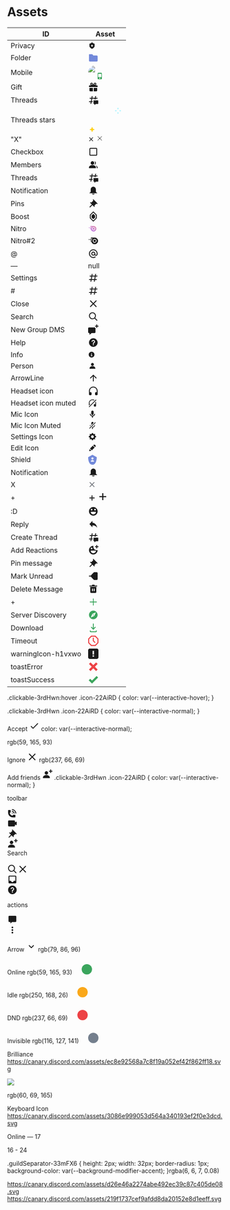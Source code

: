 # Assets

|ID |Asset|
|---|---|
Privacy | <svg class="icon-LYJorE" aria-hidden="false" width="18" height="18" viewBox="0 0 24 24"><path fill="currentColor" d="M19 6.00001C15.56 6.00001 12.826 2.43501 12.799 2.39801C12.421 1.89801 11.579 1.89801 11.201 2.39801C11.174 2.43501 8.44 6.00001 5 6.00001C4.447 6.00001 4 6.44801 4 7.00001V14C4 17.807 10.764 21.478 11.534 21.884C11.68 21.961 11.84 21.998 12 21.998C12.16 21.998 12.32 21.96 12.466 21.884C13.236 21.478 20 17.807 20 14V7.00001C20 6.44801 19.553 6.00001 19 6.00001ZM15 16L12 14L9 16L10 13L8 11H11L12 8.00001L13 11H16L14 13L15 16Z"></path></svg>
Folder | <svg aria-hidden="false" width="24" height="24" viewBox="0 0 24 24" style="color: rgb(114, 137, 218);"><path fill="currentColor" d="M20 7H12L10.553 5.106C10.214 4.428 9.521 4 8.764 4H3C2.447 4 2 4.447 2 5V19C2 20.104 2.895 21 4 21H20C21.104 21 22 20.104 22 19V9C22 7.896 21.104 7 20 7Z"></path></svg>
Mobile | <svg width="40" height="32" viewBox="0 0 40 32" class="mask-1l8v16 svg-2V3M55" aria-hidden="true"><mask id="5fdf25d1-c59d-4324-be69-d865eaee6f77" width="32" height="32"><circle cx="16" cy="16" r="16" fill="white"></circle><rect color="black" x="19" y="14" width="16" height="21" rx="4.2" ry="4.2"></rect></mask><foreignObject x="0" y="0" width="32" height="32" mask="url(#5fdf25d1-c59d-4324-be69-d865eaee6f77)"><div class="avatarStack-2Dr8S9"><img src="https://cdn.discordapp.com/avatars/762387276595724308/a_29739b41394a074205fc962b2a2734f6.png?size=128" alt=" " class="avatar-VxgULZ" aria-hidden="true"></div></foreignObject><svg x="14.5" y="17" width="25" height="15" viewBox="0 0 25 15" class="cursorDefault-dsQJ1n"><mask id="33cce5c7-6f90-4c7f-9d90-aea347f76e8f"><rect x="7.5" y="0" width="10" height="15" rx="1.875" ry="1.875" fill="white"></rect><rect x="8.75" y="2.5" width="7.5" height="7.5" rx="0" ry="0" fill="black"></rect><polygon points="-2.16506,-2.5 2.16506,0 -2.16506,2.5" fill="black" transform="scale(0) translate(13.125 10)" style="transform-origin: 13.125px 10px;"></polygon><circle fill="black" cx="12.5" cy="12.5" r="1.25"></circle></mask><rect fill="hsl(139, calc(var(--saturation-factor, 1) * 47.3%), 43.9%)" width="25" height="15" mask="url(#33cce5c7-6f90-4c7f-9d90-aea347f76e8f)"></rect></svg><rect x="22" y="17" width="10" height="15" fill="transparent" aria-hidden="true" class="pointerEvents-2zdfdO"></rect></svg>
Gift | <svg width="24" height="24" aria-hidden="false" viewBox="0 0 24 24"><path fill="currentColor" fill-rule="evenodd" clip-rule="evenodd" d="M16.886 7.999H20C21.104 7.999 22 8.896 22 9.999V11.999H2V9.999C2 8.896 2.897 7.999 4 7.999H7.114C6.663 7.764 6.236 7.477 5.879 7.121C4.709 5.951 4.709 4.048 5.879 2.879C7.012 1.746 8.986 1.746 10.121 2.877C11.758 4.514 11.979 7.595 11.998 7.941C11.9991 7.9525 11.9966 7.96279 11.9941 7.97304C11.992 7.98151 11.99 7.98995 11.99 7.999H12.01C12.01 7.98986 12.0079 7.98134 12.0058 7.97287C12.0034 7.96282 12.0009 7.95286 12.002 7.942C12.022 7.596 12.242 4.515 13.879 2.878C15.014 1.745 16.986 1.746 18.121 2.877C19.29 4.049 19.29 5.952 18.121 7.121C17.764 7.477 17.337 7.764 16.886 7.999ZM7.293 5.707C6.903 5.316 6.903 4.682 7.293 4.292C7.481 4.103 7.732 4 8 4C8.268 4 8.519 4.103 8.707 4.292C9.297 4.882 9.641 5.94 9.825 6.822C8.945 6.639 7.879 6.293 7.293 5.707ZM14.174 6.824C14.359 5.941 14.702 4.883 15.293 4.293C15.481 4.103 15.732 4 16 4C16.268 4 16.519 4.103 16.706 4.291C17.096 4.682 17.097 5.316 16.707 5.707C16.116 6.298 15.057 6.642 14.174 6.824ZM3 13.999V19.999C3 21.102 3.897 21.999 5 21.999H11V13.999H3ZM13 13.999V21.999H19C20.104 21.999 21 21.102 21 19.999V13.999H13Z"></path></svg>
Threads | <svg class="icon-1DeIlz" aria-hidden="false" width="24" height="24" viewBox="0 0 24 24" fill="none"><path fill="currentColor" d="M5.43309 21C5.35842 21 5.30189 20.9325 5.31494 20.859L5.99991 17H2.14274C2.06819 17 2.01168 16.9327 2.02453 16.8593L2.33253 15.0993C2.34258 15.0419 2.39244 15 2.45074 15H6.34991L7.40991 9H3.55274C3.47819 9 3.42168 8.93274 3.43453 8.85931L3.74253 7.09931C3.75258 7.04189 3.80244 7 3.86074 7H7.75991L8.45234 3.09903C8.46251 3.04174 8.51231 3 8.57049 3H10.3267C10.4014 3 10.4579 3.06746 10.4449 3.14097L9.75991 7H15.7599L16.4523 3.09903C16.4625 3.04174 16.5123 3 16.5705 3H18.3267C18.4014 3 18.4579 3.06746 18.4449 3.14097L17.7599 7H21.6171C21.6916 7 21.7481 7.06725 21.7353 7.14069L21.4273 8.90069C21.4172 8.95811 21.3674 9 21.3091 9H17.4099L17.0495 11.04H15.05L15.4104 9H9.41035L8.35035 15H10.5599V17H7.99991L7.30749 20.901C7.29732 20.9583 7.24752 21 7.18934 21H5.43309Z"></path><path fill="currentColor" d="M13.4399 12.96C12.9097 12.96 12.4799 13.3898 12.4799 13.92V20.2213C12.4799 20.7515 12.9097 21.1813 13.4399 21.1813H14.3999C14.5325 21.1813 14.6399 21.2887 14.6399 21.4213V23.4597C14.6399 23.6677 14.8865 23.7773 15.0408 23.6378L17.4858 21.4289C17.6622 21.2695 17.8916 21.1813 18.1294 21.1813H22.5599C23.0901 21.1813 23.5199 20.7515 23.5199 20.2213V13.92C23.5199 13.3898 23.0901 12.96 22.5599 12.96H13.4399Z"></path></svg>
Threads stars | <svg class="stars-2btumn" aria-hidden="false" width="80" height="56" viewBox="0 0 104 80" fill="none"><path d="M95.6718 1.80634C95.6718 0.808724 94.863 0 93.8654 0C92.8678 0 92.0591 0.808724 92.0591 1.80634V3.64278C92.0591 4.64039 92.8678 5.44911 93.8654 5.44911C94.863 5.44911 95.6718 4.64039 95.6718 3.64278V1.80634Z" fill="#ADF3FF"></path><path d="M95.6713 16.3574C95.6713 15.3598 94.8625 14.5511 93.8649 14.5511C92.8673 14.5511 92.0586 15.3598 92.0586 16.3574V18.1939C92.0586 19.1915 92.8673 20.0002 93.8649 20.0002C94.8625 20.0002 95.6713 19.1915 95.6713 18.1939V16.3574Z" fill="#ADF3FF"></path><path d="M102.194 11.8412C103.191 11.8412 104 11.0325 104 10.0349C104 9.03724 103.191 8.22852 102.194 8.22852H100.357C99.3596 8.22852 98.5509 9.03724 98.5509 10.0349C98.5509 11.0325 99.3596 11.8412 100.357 11.8412H102.194Z" fill="#ADF3FF"></path><path d="M87.6434 11.7413C88.641 11.7413 89.4497 10.9325 89.4497 9.93494C89.4497 8.93733 88.641 8.1286 87.6434 8.1286H85.8069C84.8093 8.1286 84.0006 8.93733 84.0006 9.93494C84.0006 10.9325 84.8093 11.7413 85.8069 11.7413H87.6434Z" fill="#ADF3FF"></path><path d="M11.1501 74.4573L15.3147 73.0684C15.5192 72.9747 15.6925 72.8241 15.814 72.6347C15.9354 72.4454 16 72.225 16 72C16 71.775 15.9354 71.5546 15.814 71.3653C15.6925 71.1759 15.5192 71.0253 15.3147 70.9316L11.1501 69.5427C10.8657 69.4142 10.6378 69.1862 10.5094 68.9016L9.01446 64.7348C8.94423 64.521 8.80835 64.3349 8.62619 64.203C8.44403 64.071 8.22488 64 7.99999 64C7.77511 64 7.55597 64.071 7.37381 64.203C7.19165 64.3349 7.05576 64.521 6.98554 64.7348L5.49057 68.9016C5.36216 69.1862 5.13433 69.4142 4.84986 69.5427L0.685276 70.9316C0.480802 71.0253 0.307523 71.1759 0.186045 71.3653C0.0645662 71.5546 0 71.775 0 72C0 72.225 0.0645662 72.4454 0.186045 72.6347C0.307523 72.8241 0.480802 72.9747 0.685276 73.0684L4.84986 74.4573C5.0011 74.5032 5.1387 74.5858 5.25046 74.6976C5.36222 74.8094 5.44469 74.9471 5.49057 75.0984L6.98554 79.2652C7.05576 79.479 7.19165 79.6651 7.37381 79.797C7.55597 79.929 7.77511 80 7.99999 80C8.22488 80 8.44403 79.929 8.62619 79.797C8.80835 79.6651 8.94423 79.479 9.01446 79.2652L10.5094 75.0984C10.5553 74.9471 10.6378 74.8094 10.7495 74.6976C10.8613 74.5858 10.9989 74.5032 11.1501 74.4573Z" fill="#FFD01A"></path></svg>
"X" | <svg aria-hidden="false" width="14" height="14" viewBox="0 0 24 24"><path fill="currentColor" d="M18.4 4L12 10.4L5.6 4L4 5.6L10.4 12L4 18.4L5.6 20L12 13.6L18.4 20L20 18.4L13.6 12L20 5.6L18.4 4Z"></path></svg> <svg width="18" height="18" class="button-1w5pas open-1Te94t"><g fill="none" fill-rule="evenodd"><path d="M0 0h18v18H0"></path><path stroke="currentColor" d="M4.5 4.5l9 9" stroke-linecap="round"></path><path stroke="currentColor" d="M13.5 4.5l-9 9" stroke-linecap="round"></path></g></svg>
Checkbox | <svg aria-hidden="false" class="icon-LYJorE" width="24" height="24" viewBox="0 0 24 24"><path fill-rule="evenodd" clip-rule="evenodd" d="M18.625 3H5.375C4.06519 3 3 4.06519 3 5.375V18.625C3 19.936 4.06519 21 5.375 21H18.625C19.936 21 21 19.936 21 18.625V5.375C21.0057 4.08803 19.9197 3 18.625 3ZM19 19V5H4.99999V19H19Z" fill="currentColor"></path></svg>
Members | <svg x="0" y="0" class="icon-22AiRD" aria-hidden="false" width="24" height="24" viewBox="0 0 24 24"><path fill="currentColor" fill-rule="evenodd" clip-rule="evenodd" d="M14 8.00598C14 10.211 12.206 12.006 10 12.006C7.795 12.006 6 10.211 6 8.00598C6 5.80098 7.794 4.00598 10 4.00598C12.206 4.00598 14 5.80098 14 8.00598ZM2 19.006C2 15.473 5.29 13.006 10 13.006C14.711 13.006 18 15.473 18 19.006V20.006H2V19.006Z"></path><path fill="currentColor" fill-rule="evenodd" clip-rule="evenodd" d="M14 8.00598C14 10.211 12.206 12.006 10 12.006C7.795 12.006 6 10.211 6 8.00598C6 5.80098 7.794 4.00598 10 4.00598C12.206 4.00598 14 5.80098 14 8.00598ZM2 19.006C2 15.473 5.29 13.006 10 13.006C14.711 13.006 18 15.473 18 19.006V20.006H2V19.006Z"></path><path fill="currentColor" d="M20.0001 20.006H22.0001V19.006C22.0001 16.4433 20.2697 14.4415 17.5213 13.5352C19.0621 14.9127 20.0001 16.8059 20.0001 19.006V20.006Z"></path><path fill="currentColor" d="M14.8834 11.9077C16.6657 11.5044 18.0001 9.9077 18.0001 8.00598C18.0001 5.96916 16.4693 4.28218 14.4971 4.0367C15.4322 5.09511 16.0001 6.48524 16.0001 8.00598C16.0001 9.44888 15.4889 10.7742 14.6378 11.8102C14.7203 11.8418 14.8022 11.8743 14.8834 11.9077Z"></path></svg>
Threads |<svg x="0" y="0" class="icon-22AiRD" aria-hidden="false" width="24" height="24" viewBox="0 0 24 24" fill="none"><path fill="currentColor" d="M5.43309 21C5.35842 21 5.30189 20.9325 5.31494 20.859L5.99991 17H2.14274C2.06819 17 2.01168 16.9327 2.02453 16.8593L2.33253 15.0993C2.34258 15.0419 2.39244 15 2.45074 15H6.34991L7.40991 9H3.55274C3.47819 9 3.42168 8.93274 3.43453 8.85931L3.74253 7.09931C3.75258 7.04189 3.80244 7 3.86074 7H7.75991L8.45234 3.09903C8.46251 3.04174 8.51231 3 8.57049 3H10.3267C10.4014 3 10.4579 3.06746 10.4449 3.14097L9.75991 7H15.7599L16.4523 3.09903C16.4625 3.04174 16.5123 3 16.5705 3H18.3267C18.4014 3 18.4579 3.06746 18.4449 3.14097L17.7599 7H21.6171C21.6916 7 21.7481 7.06725 21.7353 7.14069L21.4273 8.90069C21.4172 8.95811 21.3674 9 21.3091 9H17.4099L17.0495 11.04H15.05L15.4104 9H9.41035L8.35035 15H10.5599V17H7.99991L7.30749 20.901C7.29732 20.9583 7.24752 21 7.18934 21H5.43309Z"></path><path fill="currentColor" d="M13.4399 12.96C12.9097 12.96 12.4799 13.3898 12.4799 13.92V20.2213C12.4799 20.7515 12.9097 21.1813 13.4399 21.1813H14.3999C14.5325 21.1813 14.6399 21.2887 14.6399 21.4213V23.4597C14.6399 23.6677 14.8865 23.7773 15.0408 23.6378L17.4858 21.4289C17.6622 21.2695 17.8916 21.1813 18.1294 21.1813H22.5599C23.0901 21.1813 23.5199 20.7515 23.5199 20.2213V13.92C23.5199 13.3898 23.0901 12.96 22.5599 12.96H13.4399Z"></path></svg>
Notification | <svg x="0" y="0" class="icon-22AiRD" aria-hidden="false" width="24" height="24" viewBox="0 0 24 24" fill="none"><path fill="currentColor" fill-rule="evenodd" clip-rule="evenodd" d="M18 9V14C18 15.657 19.344 17 21 17V18H3V17C4.656 17 6 15.657 6 14V9C6 5.686 8.686 3 12 3C15.314 3 18 5.686 18 9ZM11.9999 21C10.5239 21 9.24793 20.19 8.55493 19H15.4449C14.7519 20.19 13.4759 21 11.9999 21Z"></path></svg>
Pins | <svg x="0" y="0" class="icon-22AiRD" aria-hidden="false" width="24" height="24" viewBox="0 0 24 24"><path fill="currentColor" d="M22 12L12.101 2.10101L10.686 3.51401L12.101 4.92901L7.15096 9.87801V9.88001L5.73596 8.46501L4.32196 9.88001L8.56496 14.122L2.90796 19.778L4.32196 21.192L9.97896 15.536L14.222 19.778L15.636 18.364L14.222 16.95L19.171 12H19.172L20.586 13.414L22 12Z"></path></svg>
Boost | <svg class="icon-3GaxIC memberBadgeIcon-1hpSQc" aria-hidden="false" width="24" height="24" viewBox="0 0 8 12"><path d="M4 0L0 4V8L4 12L8 8V4L4 0ZM7 7.59L4 10.59L1 7.59V4.41L4 1.41L7 4.41V7.59Z" fill="currentColor"></path><path d="M2 4.83V7.17L4 9.17L6 7.17V4.83L4 2.83L2 4.83Z" fill="currentColor"></path></svg>
Nitro | <svg class="icon-Zc-uZZ" width="20" height="14" viewBox="0 0 20 14" xmlns="http://www.w3.org/2000/svg" fill="url(#uid_245)"><path fill-rule="evenodd" clip-rule="evenodd" d="M1.84006 5.4367C2.19536 5.4367 2.49139 5.14651 2.49139 4.79823C2.49139 4.44996 2.19536 4.15977 1.84006 4.15977H1.48476C1.12947 4.15977 0.83329 4.44996 0.83329 4.79823C0.83329 5.14651 1.12947 5.4367 1.48476 5.4367H1.84006ZM15.282 13.1569C18.6574 11.6477 20.0785 7.81669 18.539 4.6241C17.4731 2.36029 15.2229 1.02527 12.8542 0.909088H6.16283C5.57062 0.909088 5.15606 1.37355 5.15606 1.89597C5.15606 2.47634 5.62989 2.88271 6.16283 2.88271H7.88006C8.23535 2.88271 8.53139 3.17289 8.53139 3.52117C8.53139 3.86945 8.23535 4.15977 7.88006 4.15977H3.67575C3.32046 4.15977 3.02428 4.44996 3.02428 4.79823C3.02428 5.14651 3.32046 5.4367 3.67575 5.4367H6.69578C7.05108 5.4367 7.34711 5.72702 7.34711 6.0753C7.34711 6.42358 7.05108 6.71376 6.69578 6.71376H4.80077C4.44547 6.71376 4.14943 7.00395 4.14943 7.35222C4.14943 7.7005 4.44547 7.99083 4.80077 7.99083H6.10357C6.16283 8.68738 6.34048 9.38394 6.63652 10.0224C8.11697 13.215 12.0252 14.6081 15.282 13.1569ZM9.22163 8.83321C8.36181 6.99779 9.18283 4.82663 11.0552 3.98379C12.9277 3.14096 15.1426 3.94576 16.0024 5.78119C16.8622 7.61661 16.0413 9.78777 14.1688 10.6306C12.2964 11.4734 10.0814 10.6686 9.22163 8.83321Z"></path><path d="M14.0385 5.20456L15.2228 7.17818C15.2821 7.29423 15.2821 7.35232 15.2228 7.46837L14.0385 9.44199C13.9793 9.55803 13.8609 9.55803 13.8016 9.55803H11.4922C11.3738 9.55803 11.3146 9.49994 11.2554 9.44199L10.071 7.46837C10.0119 7.35232 10.0119 7.29423 10.071 7.17818L11.2554 5.20456C11.3146 5.08852 11.4331 5.08852 11.4922 5.08852H13.8016C13.9202 5.03042 13.9793 5.08852 14.0385 5.20456Z"></path><defs><linearGradient id="uid_245" x1="0.833291" y1="13.7309" x2="12.8788" y2="-3.48465" gradientUnits="userSpaceOnUse"><stop stop-color="#B473F5"></stop><stop offset="1" stop-color="#E292AA"></stop></linearGradient></defs></svg>
Nitro#2 | <svg class="premiumIcon-YgHhed" aria-hidden="false" width="24" height="24" viewBox="0 0 24 24"><path fill="currentColor" d="M2.98966977,9.35789159 C2.98966977,9.77582472 2.63442946,10.1240466 2.20807287,10.1240466 L1.78171628,10.1240466 C1.35535969,10.1240466 0.999948837,9.77582472 0.999948837,9.35789159 C0.999948837,8.93995846 1.35535969,8.59173658 1.78171628,8.59173658 L2.20807287,8.59173658 C2.63442946,8.59173658 2.98966977,8.93995846 2.98966977,9.35789159 Z M22.2467643,9.14892503 C24.0942527,12.9800344 22.3888264,17.5772989 18.3384388,19.3882867 C14.4302837,21.1297305 9.74036124,19.457998 7.9638186,15.6268886 C7.60857829,14.8607335 7.3954,14.0248673 7.32428372,13.189001 L5.76091938,13.189001 C5.33456279,13.189001 4.97932248,12.840612 4.97932248,12.4226788 C4.97932248,12.0047457 5.33456279,11.6565238 5.76091938,11.6565238 L8.03493488,11.6565238 C8.46129147,11.6565238 8.81653178,11.3083019 8.81653178,10.8903688 C8.81653178,10.4724357 8.46129147,10.1240466 8.03493488,10.1240466 L4.41090388,10.1240466 C3.98454729,10.1240466 3.62913643,9.77582472 3.62913643,9.35789159 C3.62913643,8.93995846 3.98454729,8.59173658 4.41090388,8.59173658 L9.45606667,8.59173658 C9.88242326,8.59173658 10.2376636,8.24334752 10.2376636,7.82541439 C10.2376636,7.40748126 9.88242326,7.05925937 9.45606667,7.05925937 L7.3954,7.05925937 C6.75586512,7.05925937 6.18727597,6.57161499 6.18727597,5.87517123 C6.18727597,5.24827153 6.68474884,4.69091591 7.3954,4.69091591 L15.4250589,4.69091591 C18.267493,4.8303384 20.9676946,6.43235968 22.2467643,9.14892503 Z M13.2662961,8.38056332 C11.0193969,9.3919615 10.0341721,11.9973566 11.065955,14.1998642 C12.097738,16.4023718 14.755645,17.3681317 17.0025442,16.3567335 C19.249614,15.3453354 20.2346682,12.7399402 19.2028853,10.5374326 C18.1711023,8.33492503 15.5131953,7.36916515 13.2662961,8.38056332 Z M16.8462589,9.84548582 L18.2673907,12.2138293 C18.338507,12.3530846 18.338507,12.4227958 18.2673907,12.5620512 L16.8462589,14.9303946 C16.7751426,15.0696499 16.6330806,15.0696499 16.5619643,15.0696499 L13.7906465,15.0696499 C13.6485845,15.0696499 13.5774682,14.9999387 13.5065225,14.9303946 L12.0852202,12.5620512 C12.0142744,12.4227958 12.0142744,12.3530846 12.0852202,12.2138293 L13.5065225,9.84548582 C13.5774682,9.7062305 13.7197008,9.7062305 13.7906465,9.7062305 L16.5619643,9.7062305 C16.7041969,9.63651925 16.7751426,9.7062305 16.8462589,9.84548582 Z"></path></svg>
@ | <svg x="0" y="0" class="icon-22AiRD" aria-hidden="true" width="24" height="24" viewBox="0 0 24 24"><path fill="currentColor" d="M12 2C6.486 2 2 6.486 2 12C2 17.515 6.486 22 12 22C14.039 22 15.993 21.398 17.652 20.259L16.521 18.611C15.195 19.519 13.633 20 12 20C7.589 20 4 16.411 4 12C4 7.589 7.589 4 12 4C16.411 4 20 7.589 20 12V12.782C20 14.17 19.402 15 18.4 15L18.398 15.018C18.338 15.005 18.273 15 18.209 15H18C17.437 15 16.6 14.182 16.6 13.631V12C16.6 9.464 14.537 7.4 12 7.4C9.463 7.4 7.4 9.463 7.4 12C7.4 14.537 9.463 16.6 12 16.6C13.234 16.6 14.35 16.106 15.177 15.313C15.826 16.269 16.93 17 18 17L18.002 16.981C18.064 16.994 18.129 17 18.195 17H18.4C20.552 17 22 15.306 22 12.782V12C22 6.486 17.514 2 12 2ZM12 14.599C10.566 14.599 9.4 13.433 9.4 11.999C9.4 10.565 10.566 9.399 12 9.399C13.434 9.399 14.6 10.565 14.6 11.999C14.6 13.433 13.434 14.599 12 14.599Z"></path></svg>
— | null
Settings | <svg width="24" height="24" viewBox="0 0 24 24" class="icon-22AiRD"><path fill="currentColor" fill-rule="evenodd" clip-rule="evenodd" d="M5.88657 21C5.57547 21 5.3399 20.7189 5.39427 20.4126L6.00001 17H2.59511C2.28449 17 2.04905 16.7198 2.10259 16.4138L2.27759 15.4138C2.31946 15.1746 2.52722 15 2.77011 15H6.35001L7.41001 9H4.00511C3.69449 9 3.45905 8.71977 3.51259 8.41381L3.68759 7.41381C3.72946 7.17456 3.93722 7 4.18011 7H7.76001L8.39677 3.41262C8.43914 3.17391 8.64664 3 8.88907 3H9.87344C10.1845 3 10.4201 3.28107 10.3657 3.58738L9.76001 7H15.76L16.3968 3.41262C16.4391 3.17391 16.6466 3 16.8891 3H17.8734C18.1845 3 18.4201 3.28107 18.3657 3.58738L17.76 7H21.1649C21.4755 7 21.711 7.28023 21.6574 7.58619L21.4824 8.58619C21.4406 8.82544 21.2328 9 20.9899 9H17.41L16.35 15H19.7549C20.0655 15 20.301 15.2802 20.2474 15.5862L20.0724 16.5862C20.0306 16.8254 19.8228 17 19.5799 17H16L15.3632 20.5874C15.3209 20.8261 15.1134 21 14.8709 21H13.8866C13.5755 21 13.3399 20.7189 13.3943 20.4126L14 17H8.00001L7.36325 20.5874C7.32088 20.8261 7.11337 21 6.87094 21H5.88657ZM9.41045 9L8.35045 15H14.3504L15.4104 9H9.41045Z"></path></svg>
\# | <svg width="24" height="24" viewBox="0 0 24 24" class="icon-22AiRD"><path fill="currentColor" fill-rule="evenodd" clip-rule="evenodd" d="M5.88657 21C5.57547 21 5.3399 20.7189 5.39427 20.4126L6.00001 17H2.59511C2.28449 17 2.04905 16.7198 2.10259 16.4138L2.27759 15.4138C2.31946 15.1746 2.52722 15 2.77011 15H6.35001L7.41001 9H4.00511C3.69449 9 3.45905 8.71977 3.51259 8.41381L3.68759 7.41381C3.72946 7.17456 3.93722 7 4.18011 7H7.76001L8.39677 3.41262C8.43914 3.17391 8.64664 3 8.88907 3H9.87344C10.1845 3 10.4201 3.28107 10.3657 3.58738L9.76001 7H15.76L16.3968 3.41262C16.4391 3.17391 16.6466 3 16.8891 3H17.8734C18.1845 3 18.4201 3.28107 18.3657 3.58738L17.76 7H21.1649C21.4755 7 21.711 7.28023 21.6574 7.58619L21.4824 8.58619C21.4406 8.82544 21.2328 9 20.9899 9H17.41L16.35 15H19.7549C20.0655 15 20.301 15.2802 20.2474 15.5862L20.0724 16.5862C20.0306 16.8254 19.8228 17 19.5799 17H16L15.3632 20.5874C15.3209 20.8261 15.1134 21 14.8709 21H13.8866C13.5755 21 13.3399 20.7189 13.3943 20.4126L14 17H8.00001L7.36325 20.5874C7.32088 20.8261 7.11337 21 6.87094 21H5.88657ZM9.41045 9L8.35045 15H14.3504L15.4104 9H9.41045Z"></path></svg>
Close | <svg class="clear--Eywng icon-1S6UIr" aria-label="Close" aria-hidden="false" width="24" height="24" viewBox="0 0 24 24"><path fill="currentColor" d="M18.4 4L12 10.4L5.6 4L4 5.6L10.4 12L4 18.4L5.6 20L12 13.6L18.4 20L20 18.4L13.6 12L20 5.6L18.4 4Z"></path></svg>
Search | <svg class="icon-1S6UIr visible-3bFCH-" aria-label="Search" aria-hidden="false" width="24" height="24" viewBox="0 0 24 24"><path fill="currentColor" d="M21.707 20.293L16.314 14.9C17.403 13.504 18 11.799 18 10C18 7.863 17.167 5.854 15.656 4.344C14.146 2.832 12.137 2 10 2C7.863 2 5.854 2.832 4.344 4.344C2.833 5.854 2 7.863 2 10C2 12.137 2.833 14.146 4.344 15.656C5.854 17.168 7.863 18 10 18C11.799 18 13.504 17.404 14.9 16.314L20.293 21.706L21.707 20.293ZM10 16C8.397 16 6.891 15.376 5.758 14.243C4.624 13.11 4 11.603 4 10C4 8.398 4.624 6.891 5.758 5.758C6.891 4.624 8.397 4 10 4C11.603 4 13.109 4.624 14.242 5.758C15.376 6.891 16 8.398 16 10C16 11.603 15.376 13.11 14.242 14.243C13.109 15.376 11.603 16 10 16Z"></path></svg>
New Group DMS | <svg x="0" y="0" class="icon-22AiRD" aria-hidden="false" width="24" height="24" viewBox="0 0 24 24"><path fill="currentColor" fill-rule="evenodd" clip-rule="evenodd" d="M20.998 0V3H23.998V5H20.998V8H18.998V5H15.998V3H18.998V0H20.998ZM2.99805 20V24L8.33205 20H14.998C16.102 20 16.998 19.103 16.998 18V9C16.998 7.896 16.102 7 14.998 7H1.99805C0.894047 7 -0.00195312 7.896 -0.00195312 9V18C-0.00195312 19.103 0.894047 20 1.99805 20H2.99805Z"></path></svg>
Help | <svg x="0" y="0" class="icon-22AiRD" aria-hidden="false" width="24" height="24" viewBox="0 0 24 24"><path fill="currentColor" d="M12 2C6.486 2 2 6.487 2 12C2 17.515 6.486 22 12 22C17.514 22 22 17.515 22 12C22 6.487 17.514 2 12 2ZM12 18.25C11.31 18.25 10.75 17.691 10.75 17C10.75 16.31 11.31 15.75 12 15.75C12.69 15.75 13.25 16.31 13.25 17C13.25 17.691 12.69 18.25 12 18.25ZM13 13.875V15H11V12H12C13.104 12 14 11.103 14 10C14 8.896 13.104 8 12 8C10.896 8 10 8.896 10 10H8C8 7.795 9.795 6 12 6C14.205 6 16 7.795 16 10C16 11.861 14.723 13.429 13 13.875Z"></path></svg>
Info | <svg class="icon-25oV0D" aria-hidden="false" width="16" height="16" viewBox="0 0 12 12"><path fill="currentColor" d="M6 1C3.243 1 1 3.244 1 6c0 2.758 2.243 5 5 5s5-2.242 5-5c0-2.756-2.243-5-5-5zm0 2.376a.625.625 0 110 1.25.625.625 0 010-1.25zM7.5 8.5h-3v-1h1V6H5V5h1a.5.5 0 01.5.5v2h1v1z"></path></svg>
Person | <svg class="person-36TQaZ" aria-hidden="false" width="20" height="20" viewBox="0 0 24 24"><path fill-rule="evenodd" clip-rule="evenodd" d="M16.002 8.00598C16.002 10.211 14.208 12.006 12.002 12.006C9.79695 12.006 8.00195 10.211 8.00195 8.00598C8.00195 5.80098 9.79595 4.00598 12.002 4.00598C14.208 4.00598 16.002 5.80098 16.002 8.00598ZM4.00195 19.006C4.00195 15.473 7.29195 13.006 12.002 13.006C16.713 13.006 20.002 15.473 20.002 19.006V20.006H4.00195V19.006Z" fill="currentColor"></path></svg>
ArrowLine | <svg aria-hidden="false" width="24" height="24" class="left-3d-3Co" viewBox="0 0 24 24"><polygon fill="currentColor" fill-rule="nonzero" points="13 20 11 20 11 8 5.5 13.5 4.08 12.08 12 4.16 19.92 12.08 18.5 13.5 13 8"></polygon></svg>
Headset icon | <svg width="24" height="24" viewBox="0 0 24 24"><path d="M12 2.00305C6.486 2.00305 2 6.48805 2 12.0031V20.0031C2 21.1071 2.895 22.0031 4 22.0031H6C7.104 22.0031 8 21.1071 8 20.0031V17.0031C8 15.8991 7.104 15.0031 6 15.0031H4V12.0031C4 7.59105 7.589 4.00305 12 4.00305C16.411 4.00305 20 7.59105 20 12.0031V15.0031H18C16.896 15.0031 16 15.8991 16 17.0031V20.0031C16 21.1071 16.896 22.0031 18 22.0031H20C21.104 22.0031 22 21.1071 22 20.0031V12.0031C22 6.48805 17.514 2.00305 12 2.00305Z" fill="currentColor"></path></svg>
Headset icon muted | <svg aria-hidden="false" width="20" height="20" viewBox="0 0 24 24"><path d="M6.16204 15.0065C6.10859 15.0022 6.05455 15 6 15H4V12C4 7.588 7.589 4 12 4C13.4809 4 14.8691 4.40439 16.0599 5.10859L17.5102 3.65835C15.9292 2.61064 14.0346 2 12 2C6.486 2 2 6.485 2 12V19.1685L6.16204 15.0065Z" fill="currentColor"></path><path d="M19.725 9.91686C19.9043 10.5813 20 11.2796 20 12V15H18C16.896 15 16 15.896 16 17V20C16 21.104 16.896 22 18 22H20C21.105 22 22 21.104 22 20V12C22 10.7075 21.7536 9.47149 21.3053 8.33658L19.725 9.91686Z" fill="currentColor"></path><path d="M3.20101 23.6243L1.7868 22.2101L21.5858 2.41113L23 3.82535L3.20101 23.6243Z" class="strikethrough-1n4ekb" fill="currentColor"></path></svg>
Mic Icon | <svg aria-hidden="false" width="20" height="20" viewBox="0 0 24 24"><path fill-rule="evenodd" clip-rule="evenodd" d="M14.99 11C14.99 12.66 13.66 14 12 14C10.34 14 9 12.66 9 11V5C9 3.34 10.34 2 12 2C13.66 2 15 3.34 15 5L14.99 11ZM12 16.1C14.76 16.1 17.3 14 17.3 11H19C19 14.42 16.28 17.24 13 17.72V21H11V17.72C7.72 17.23 5 14.41 5 11H6.7C6.7 14 9.24 16.1 12 16.1ZM12 4C11.2 4 11 4.66667 11 5V11C11 11.3333 11.2 12 12 12C12.8 12 13 11.3333 13 11V5C13 4.66667 12.8 4 12 4Z" fill="currentColor"></path><path fill-rule="evenodd" clip-rule="evenodd" d="M14.99 11C14.99 12.66 13.66 14 12 14C10.34 14 9 12.66 9 11V5C9 3.34 10.34 2 12 2C13.66 2 15 3.34 15 5L14.99 11ZM12 16.1C14.76 16.1 17.3 14 17.3 11H19C19 14.42 16.28 17.24 13 17.72V22H11V17.72C7.72 17.23 5 14.41 5 11H6.7C6.7 14 9.24 16.1 12 16.1Z" fill="currentColor"></path></svg>
Mic Icon Muted | <svg aria-hidden="false" width="20" height="20" viewBox="0 0 24 24"><path d="M6.7 11H5C5 12.19 5.34 13.3 5.9 14.28L7.13 13.05C6.86 12.43 6.7 11.74 6.7 11Z" fill="currentColor"></path><path d="M9.01 11.085C9.015 11.1125 9.02 11.14 9.02 11.17L15 5.18V5C15 3.34 13.66 2 12 2C10.34 2 9 3.34 9 5V11C9 11.03 9.005 11.0575 9.01 11.085Z" fill="currentColor"></path><path d="M11.7237 16.0927L10.9632 16.8531L10.2533 17.5688C10.4978 17.633 10.747 17.6839 11 17.72V22H13V17.72C16.28 17.23 19 14.41 19 11H17.3C17.3 14 14.76 16.1 12 16.1C11.9076 16.1 11.8155 16.0975 11.7237 16.0927Z" fill="currentColor"></path><path d="M21 4.27L19.73 3L3 19.73L4.27 21L8.46 16.82L9.69 15.58L11.35 13.92L14.99 10.28L21 4.27Z" class="strikethrough-1n4ekb" fill="currentColor"></path></svg>
Settings Icon | <svg aria-hidden="false" width="20" height="20" viewBox="0 0 24 24"><path fill="currentColor" fill-rule="evenodd" clip-rule="evenodd" d="M19.738 10H22V14H19.739C19.498 14.931 19.1 15.798 18.565 16.564L20 18L18 20L16.565 18.564C15.797 19.099 14.932 19.498 14 19.738V22H10V19.738C9.069 19.498 8.203 19.099 7.436 18.564L6 20L4 18L5.436 16.564C4.901 15.799 4.502 14.932 4.262 14H2V10H4.262C4.502 9.068 4.9 8.202 5.436 7.436L4 6L6 4L7.436 5.436C8.202 4.9 9.068 4.502 10 4.262V2H14V4.261C14.932 4.502 15.797 4.9 16.565 5.435L18 3.999L20 5.999L18.564 7.436C19.099 8.202 19.498 9.069 19.738 10ZM12 16C14.2091 16 16 14.2091 16 12C16 9.79086 14.2091 8 12 8C9.79086 8 8 9.79086 8 12C8 14.2091 9.79086 16 12 16Z"></path></svg>
Edit Icon | <svg aria-hidden="false" width="20" height="20" viewBox="0 0 24 24"><path fill-rule="evenodd" clip-rule="evenodd" d="M19.2929 9.8299L19.9409 9.18278C21.353 7.77064 21.353 5.47197 19.9409 4.05892C18.5287 2.64678 16.2292 2.64678 14.817 4.05892L14.1699 4.70694L19.2929 9.8299ZM12.8962 5.97688L5.18469 13.6906L10.3085 18.813L18.0201 11.0992L12.8962 5.97688ZM4.11851 20.9704L8.75906 19.8112L4.18692 15.239L3.02678 19.8796C2.95028 20.1856 3.04028 20.5105 3.26349 20.7337C3.48669 20.9569 3.8116 21.046 4.11851 20.9704Z" fill="currentColor"></path></svg>
Shield | <svg class="shield-1-PEa- desaturateUserColors-1gar-1" aria-hidden="false" width="20" height="23" viewBox="0 0 20 23"><g fill="none" fill-rule="evenodd"><path fill="#7289da" d="M19.487 5.126L10.487 0.126C10.184 -0.042 9.81798 -0.042 9.51498 0.126L0.514977 5.126C0.197977 5.302 0.000976562 5.636 0.000976562 5.999C0.000976562 6.693 0.114977 22.999 10.001 22.999C19.887 22.999 20.001 6.693 20.001 5.999C20.001 5.636 19.804 5.302 19.487 5.126ZM10.001 5.999C11.382 5.999 12.501 7.118 12.501 8.499C12.501 9.88 11.382 10.999 10.001 10.999C8.61998 10.999 7.50098 9.88 7.50098 8.499C7.50098 7.118 8.61998 5.999 10.001 5.999ZM6.25098 16C6.25098 13.699 7.69998 12.25 10.001 12.25C12.302 12.25 13.751 13.699 13.751 16H6.25098Z"></path></g></svg>
Notification | <svg class="icon-LYJorE" aria-hidden="false" width="24" height="24" viewBox="0 0 24 24" fill="none"><path fill="currentColor" fill-rule="evenodd" clip-rule="evenodd" d="M18 9V14C18 15.657 19.344 17 21 17V18H3V17C4.656 17 6 15.657 6 14V9C6 5.686 8.686 3 12 3C15.314 3 18 5.686 18 9ZM11.9999 21C10.5239 21 9.24793 20.19 8.55493 19H15.4449C14.7519 20.19 13.4759 21 11.9999 21Z"></path></svg>
X | <svg aria-hidden="true" width="18" height="18" viewBox="0 0 24 24"><path fill="hsl(218, calc(var(--saturation-factor, 1) * 4.6%), 46.9%)" d="M18.4 4L12 10.4L5.6 4L4 5.6L10.4 12L4 18.4L5.6 20L12 13.6L18.4 20L20 18.4L13.6 12L20 5.6L18.4 4Z"></path></svg>
\+ | <svg class="addButtonIcon-2CbG1X" aria-hidden="false" width="18" height="18" viewBox="0 0 18 18"><polygon fill-rule="nonzero" fill="currentColor" points="15 10 10 10 10 15 8 15 8 10 3 10 3 8 8 8 8 3 10 3 10 8 15 8"></polygon></svg> <svg x="0" y="0" class="privateChannelRecipientsInviteButtonIcon-3A3uTc icon-22AiRD" aria-hidden="false" width="24" height="24" viewBox="0 0 18 18"><polygon fill-rule="nonzero" fill="currentColor" points="15 10 10 10 10 15 8 15 8 10 3 10 3 8 8 8 8 3 10 3 10 8 15 8"></polygon></svg>
:D | <svg class="icon-3GaxIC emojiIcon-2xOPMD" aria-hidden="false" width="24" height="24" viewBox="0 0 24 24"><path fill="currentColor" d="M12 2C6.477 2 2 6.477 2 12C2 17.522 6.477 22 12 22C17.523 22 22 17.522 22 12C22 6.477 17.523 2 12 2ZM8 6C9.104 6 10 6.896 10 8C10 9.105 9.104 10 8 10C6.896 10 6 9.105 6 8C6 6.896 6.896 6 8 6ZM18 14C18 16.617 15.14 19 12 19C8.86 19 6 16.617 6 14V13H18V14ZM16 10C14.896 10 14 9.105 14 8C14 6.896 14.896 6 16 6C17.104 6 18 6.896 18 8C18 9.105 17.104 10 16 10Z"></path></svg>
Reply | <svg class="icon-3Gkjwa" width="24" height="24" viewBox="0 0 24 24"><path d="M10 8.26667V4L3 11.4667L10 18.9333V14.56C15 14.56 18.5 16.2667 21 20C20 14.6667 17 9.33333 10 8.26667Z" fill="currentColor"></path></svg>
Create Thread | <svg class="icon-3Gkjwa" aria-hidden="false" width="24" height="24" viewBox="0 0 24 24" fill="none"><path fill="currentColor" d="M5.43309 21C5.35842 21 5.30189 20.9325 5.31494 20.859L5.99991 17H2.14274C2.06819 17 2.01168 16.9327 2.02453 16.8593L2.33253 15.0993C2.34258 15.0419 2.39244 15 2.45074 15H6.34991L7.40991 9H3.55274C3.47819 9 3.42168 8.93274 3.43453 8.85931L3.74253 7.09931C3.75258 7.04189 3.80244 7 3.86074 7H7.75991L8.45234 3.09903C8.46251 3.04174 8.51231 3 8.57049 3H10.3267C10.4014 3 10.4579 3.06746 10.4449 3.14097L9.75991 7H15.7599L16.4523 3.09903C16.4625 3.04174 16.5123 3 16.5705 3H18.3267C18.4014 3 18.4579 3.06746 18.4449 3.14097L17.7599 7H21.6171C21.6916 7 21.7481 7.06725 21.7353 7.14069L21.4273 8.90069C21.4172 8.95811 21.3674 9 21.3091 9H17.4099L17.0495 11.04H15.05L15.4104 9H9.41035L8.35035 15H10.5599V17H7.99991L7.30749 20.901C7.29732 20.9583 7.24752 21 7.18934 21H5.43309Z"></path><path fill="currentColor" d="M13.4399 12.96C12.9097 12.96 12.4799 13.3898 12.4799 13.92V20.2213C12.4799 20.7515 12.9097 21.1813 13.4399 21.1813H14.3999C14.5325 21.1813 14.6399 21.2887 14.6399 21.4213V23.4597C14.6399 23.6677 14.8865 23.7773 15.0408 23.6378L17.4858 21.4289C17.6622 21.2695 17.8916 21.1813 18.1294 21.1813H22.5599C23.0901 21.1813 23.5199 20.7515 23.5199 20.2213V13.92C23.5199 13.3898 23.0901 12.96 22.5599 12.96H13.4399Z"></path></svg>
Add Reactions | <svg class="icon-3Gkjwa" aria-hidden="false" width="24" height="24" viewBox="0 0 24 24"><path fill="currentColor" fill-rule="evenodd" clip-rule="evenodd" d="M12.2512 2.00309C12.1677 2.00104 12.084 2 12 2C6.477 2 2 6.477 2 12C2 17.522 6.477 22 12 22C17.523 22 22 17.522 22 12C22 11.916 21.999 11.8323 21.9969 11.7488C21.3586 11.9128 20.6895 12 20 12C15.5817 12 12 8.41828 12 4C12 3.31052 12.0872 2.6414 12.2512 2.00309ZM10 8C10 6.896 9.104 6 8 6C6.896 6 6 6.896 6 8C6 9.105 6.896 10 8 10C9.104 10 10 9.105 10 8ZM12 19C15.14 19 18 16.617 18 14V13H6V14C6 16.617 8.86 19 12 19Z"></path><path d="M21 3V0H19V3H16V5H19V8H21V5H24V3H21Z" fill="currentColor"></path></svg>
Pin message | <svg class="icon-LYJorE" aria-hidden="false" width="24" height="24" viewBox="0 0 24 24"><path fill="currentColor" d="M22 12L12.101 2.10101L10.686 3.51401L12.101 4.92901L7.15096 9.87801V9.88001L5.73596 8.46501L4.32196 9.88001L8.56496 14.122L2.90796 19.778L4.32196 21.192L9.97896 15.536L14.222 19.778L15.636 18.364L14.222 16.95L19.171 12H19.172L20.586 13.414L22 12Z"></path></svg>
Mark Unread | <svg class="icon-LYJorE" aria-hidden="false" width="24" height="24" viewBox="0 0 24 24"><path fill="currentColor" d="M14 3H20C21 3 22.0001 4 22.0001 5V19.0003C22.0001 20 21 21 20 21H14C13 21 6 13 6 13H2V11H6C6 11 13 3 14 3Z"></path></svg>
Delete Message | <svg class="icon-LYJorE" aria-hidden="false" width="24" height="24" viewBox="0 0 24 24"><path fill="currentColor" d="M15 3.999V2H9V3.999H3V5.999H21V3.999H15Z"></path><path fill="currentColor" d="M5 6.99902V18.999C5 20.101 5.897 20.999 7 20.999H17C18.103 20.999 19 20.101 19 18.999V6.99902H5ZM11 17H9V11H11V17ZM15 17H13V11H15V17Z"></path></svg>
\+ | <svg class="circleIcon-3EEvbO" aria-hidden="false" width="24" height="24" viewBox="0 0 24 24"><path fill="rgb(59, 165, 93)" d="M20 11.1111H12.8889V4H11.1111V11.1111H4V12.8889H11.1111V20H12.8889V12.8889H20V11.1111Z"></path></svg>
Server Discovery | <svg aria-hidden="false" width="24" height="24" viewBox="0 0 24 24"><path fill="rgb(59, 165, 93)" d="M12 10.9C11.39 10.9 10.9 11.39 10.9 12C10.9 12.61 11.39 13.1 12 13.1C12.61 13.1 13.1 12.61 13.1 12C13.1 11.39 12.61 10.9 12 10.9ZM12 2C6.48 2 2 6.48 2 12C2 17.52 6.48 22 12 22C17.52 22 22 17.52 22 12C22 6.48 17.52 2 12 2ZM14.19 14.19L6 18L9.81 9.81L18 6L14.19 14.19Z"></path></svg>
Download | <div class="circleIconButton-1XqULR circleButtonBase-33sh5_" aria-label="Download apps" role="listitem" data-list-item-id="guildsnav___app-download-button" tabindex="-1"><svg class="circleIcon-3EEvbO" aria-hidden="false" width="24" height="24" viewBox="0 0 24 24"><path fill="rgb(59, 165, 93)" fill-rule="evenodd" clip-rule="evenodd" d="M16.293 9.293L17.707 10.707L12 16.414L6.29297 10.707L7.70697 9.293L11 12.586V2H13V12.586L16.293 9.293ZM18 20V18H20V20C20 21.102 19.104 22 18 22H6C4.896 22 4 21.102 4 20V18H6V20H18Z"></path></svg></div>
Timeout | <svg class="bannerIcon-3xvIH-" aria-hidden="false" width="24" height="24" viewBox="0 0 20 20" fill="none" xmlns="http://www.w3.org/2000/svg"><path d="M12.83 14.24L9.29006 10.71C9.19737 10.6165 9.124 10.5057 9.07424 10.3839C9.02447 10.2621 8.99926 10.1316 9.00002 10V4H11V9.58997L14.24 12.83L12.83 14.24Z" fill="#ED4245"></path><path d="M13.3101 2L18 6.69V13.3101L13.3101 18H6.68994L2 13.3101V6.69L6.68994 2H13.3101V2ZM13.73 0H6.27002C6.00525 0.00368349 5.75169 0.107244 5.56006 0.289978L0.290039 5.56C0.107305 5.75163 0.00368349 6.00525 0 6.27002V13.73C0.00368349 13.9947 0.107305 14.2483 0.290039 14.4399L5.56006 19.71C5.75169 19.8927 6.00525 19.9963 6.27002 20H13.73C13.9947 19.9963 14.2483 19.8927 14.4399 19.71L19.71 14.4399C19.8927 14.2483 19.9963 13.9947 20 13.73V6.27002C19.9963 6.00525 19.8927 5.75163 19.71 5.56L14.4399 0.289978C14.2483 0.107244 13.9947 0.00368349 13.73 0V0Z" fill="#ED4245"></path></svg>
warningIcon-h1vxwo | <svg class="warningIcon-h1vxwo" aria-hidden="false" width="24" height="24" viewBox="0 0 14 14"><path fill="currentColor" d="M12,0 C12.8284271,0 14,1.17157288 14,2 L14,12 C14,12.8284271 12.8284271,14 12,14 L2,14 C1.17157288,14 0,12.8284271 0,12 L0,2 C0,1.17157288 1.17157288,0 2,0 L12,0 Z M8,3 L6,3 L6,8 L8,8 L8,3 Z M8,11 L8,9 L6,9 L6,11 L8,11 Z"></path></svg>
toastError | <svg class="icon-q80NJC" aria-hidden="false" width="24" height="24" viewBox="0 0 24 24"><path fill="#ED4245" d="M18.4 1.879L22.121 5.6l-6.4 6.4 6.4 6.4-3.721 3.721-6.4-6.4-6.4 6.4L1.879 18.4l6.4-6.4-6.4-6.4L5.6 1.879l6.4 6.4 6.4-6.4z"></path></svg>
toastSuccess | <svg class="icon-q80NJC" width="24" height="24" viewBox="0 0 24 24" fill="none"><path fill="#3BA55C" d="M9.00043 14.0492L19.5904 3.46924L23.1212 7.00006L8.99993 21.1214L1.28485 13.4063L4.83367 9.88248L9.00043 14.0492Z"></path></svg>





.clickable-3rdHwn:hover .icon-22AiRD {
    color: var(--interactive-hover);
}

.clickable-3rdHwn .icon-22AiRD {
    color: var(--interactive-normal);
}




Accept
<svg class="icon-35-fSh" aria-hidden="false" width="24" height="24" viewBox="0 0 24 24"><path fill="currentColor" fill-rule="evenodd" clip-rule="evenodd" d="M8.99991 16.17L4.82991 12L3.40991 13.41L8.99991 19L20.9999 7.00003L19.5899 5.59003L8.99991 16.17Z"></path></svg>
color: var(--interactive-normal);

rgb(59, 165, 93)


Ignore
<svg class="icon-35-fSh" aria-hidden="false" width="24" height="24" viewBox="0 0 24 24"><path fill="currentColor" d="M18.4 4L12 10.4L5.6 4L4 5.6L10.4 12L4 18.4L5.6 20L12 13.6L18.4 20L20 18.4L13.6 12L20 5.6L18.4 4Z"></path></svg>
rgb(237, 66, 69)









Add friends
<svg x="0" y="0" class="icon-22AiRD" aria-hidden="false" width="24" height="24" viewBox="0 0 24 24"><path fill="currentColor" fill-rule="evenodd" clip-rule="evenodd" d="M21 3H24V5H21V8H19V5H16V3H19V0H21V3ZM10 12C12.205 12 14 10.205 14 8C14 5.795 12.205 4 10 4C7.795 4 6 5.795 6 8C6 10.205 7.795 12 10 12ZM10 13C5.289 13 2 15.467 2 19V20H18V19C18 15.467 14.711 13 10 13Z"></path></svg>
.clickable-3rdHwn .icon-22AiRD {
    color: var(--interactive-normal);
}



toolbar
<div class="toolbar-1t6TWx"><div class="iconWrapper-2OrFZ1 clickable-3rdHwn" role="button" aria-label="Start voice call" tabindex="0"><svg x="0" y="0" class="icon-22AiRD" aria-hidden="false" width="24" height="24" viewBox="0 0 24 24"><path fill="currentColor" fill-rule="evenodd" clip-rule="evenodd" d="M11 5V3C16.515 3 21 7.486 21 13H19C19 8.589 15.411 5 11 5ZM17 13H15C15 10.795 13.206 9 11 9V7C14.309 7 17 9.691 17 13ZM11 11V13H13C13 11.896 12.105 11 11 11ZM14 16H18C18.553 16 19 16.447 19 17V21C19 21.553 18.553 22 18 22H13C6.925 22 2 17.075 2 11V6C2 5.447 2.448 5 3 5H7C7.553 5 8 5.447 8 6V10C8 10.553 7.553 11 7 11H6C6.063 14.938 9 18 13 18V17C13 16.447 13.447 16 14 16Z"></path></svg></div><div class="iconWrapper-2OrFZ1 clickable-3rdHwn" role="button" aria-label="Start video call" tabindex="0"><svg x="0" y="0" class="icon-22AiRD" aria-hidden="false" width="24" height="24" viewBox="0 0 24 24"><path fill="currentColor" d="M21.526 8.149C21.231 7.966 20.862 7.951 20.553 8.105L18 9.382V7C18 5.897 17.103 5 16 5H4C2.897 5 2 5.897 2 7V17C2 18.104 2.897 19 4 19H16C17.103 19 18 18.104 18 17V14.618L20.553 15.894C20.694 15.965 20.847 16 21 16C21.183 16 21.365 15.949 21.526 15.851C21.82 15.668 22 15.347 22 15V9C22 8.653 21.82 8.332 21.526 8.149Z"></path></svg></div><div class="iconWrapper-2OrFZ1 clickable-3rdHwn" role="button" aria-label="Pinned messages" tabindex="0"><svg x="0" y="0" class="icon-22AiRD" aria-hidden="false" width="24" height="24" viewBox="0 0 24 24"><path fill="currentColor" d="M22 12L12.101 2.10101L10.686 3.51401L12.101 4.92901L7.15096 9.87801V9.88001L5.73596 8.46501L4.32196 9.88001L8.56496 14.122L2.90796 19.778L4.32196 21.192L9.97896 15.536L14.222 19.778L15.636 18.364L14.222 16.95L19.171 12H19.172L20.586 13.414L22 12Z"></path></svg></div><div class="iconWrapper-2OrFZ1 clickable-3rdHwn" role="button" aria-label="Add friends to DM" tabindex="0"><svg x="0" y="0" class="icon-22AiRD" aria-hidden="false" width="24" height="24" viewBox="0 0 24 24"><path fill="currentColor" fill-rule="evenodd" clip-rule="evenodd" d="M21 3H24V5H21V8H19V5H16V3H19V0H21V3ZM10 12C12.205 12 14 10.205 14 8C14 5.795 12.205 4 10 4C7.795 4 6 5.795 6 8C6 10.205 7.795 12 10 12ZM10 13C5.289 13 2 15.467 2 19V20H18V19C18 15.467 14.711 13 10 13Z"></path></svg></div><div class="search-36MZv-"><div class="search-2oPWTC"><div class="searchBar-3dMhjb" role="combobox" aria-label="Search" aria-owns="search-results" aria-expanded="false"><div class="DraftEditor-root"><div class="public-DraftEditorPlaceholder-root"><div class="public-DraftEditorPlaceholder-inner" id="placeholder-ccis9" style="white-space: pre-wrap;">Search</div></div><div class="DraftEditor-editorContainer"><div aria-describedby="placeholder-ccis9" class="notranslate public-DraftEditor-content" contenteditable="true" role="textbox" spellcheck="false" style="outline: none; user-select: text; white-space: pre-wrap; overflow-wrap: break-word;"><div data-contents="true"><div class="" data-block="true" data-editor="ccis9" data-offset-key="ba05t-0-0"><div data-offset-key="ba05t-0-0" class="public-DraftStyleDefault-block public-DraftStyleDefault-ltr"><span data-offset-key="ba05t-0-0"><br data-text="true"></span></div></div></div></div></div></div><div class="icon-38sknP iconLayout-1WxHy4 small-1lPjda" tabindex="-1" aria-hidden="true" aria-label="Clear search" role="button"><div class="iconContainer-O4O2CN"><svg class="icon-3cZ1F_ visible-3V0mGj" aria-hidden="false" width="24" height="24" viewBox="0 0 24 24"><path fill="currentColor" d="M21.707 20.293L16.314 14.9C17.403 13.504 18 11.799 18 10C18 7.863 17.167 5.854 15.656 4.344C14.146 2.832 12.137 2 10 2C7.863 2 5.854 2.832 4.344 4.344C2.833 5.854 2 7.863 2 10C2 12.137 2.833 14.146 4.344 15.656C5.854 17.168 7.863 18 10 18C11.799 18 13.504 17.404 14.9 16.314L20.293 21.706L21.707 20.293ZM10 16C8.397 16 6.891 15.376 5.758 14.243C4.624 13.11 4 11.603 4 10C4 8.398 4.624 6.891 5.758 5.758C6.891 4.624 8.397 4 10 4C11.603 4 13.109 4.624 14.242 5.758C15.376 6.891 16 8.398 16 10C16 11.603 15.376 13.11 14.242 14.243C13.109 15.376 11.603 16 10 16Z"></path></svg><svg class="icon-3cZ1F_" aria-hidden="false" width="24" height="24" viewBox="0 0 24 24"><path fill="currentColor" d="M18.4 4L12 10.4L5.6 4L4 5.6L10.4 12L4 18.4L5.6 20L12 13.6L18.4 20L20 18.4L13.6 12L20 5.6L18.4 4Z"></path></svg></div></div></div></div></div><div class="iconWrapper-2OrFZ1 clickable-3rdHwn" role="button" aria-label="Inbox" tabindex="0"><svg x="0" y="0" class="icon-22AiRD" aria-hidden="false" width="24" height="24" viewBox="0 0 24 24" fill="none"><path d="M19 3H4.99C3.88 3 3.01 3.89 3.01 5L3 19C3 20.1 3.88 21 4.99 21H19C20.1 21 21 20.1 21 19V5C21 3.89 20.1 3 19 3ZM19 15H15C15 16.66 13.65 18 12 18C10.35 18 9 16.66 9 15H4.99V5H19V15Z" fill="currentColor"></path></svg></div><a tabindex="-1" class="anchor-3Z-8Bb anchorUnderlineOnHover-2ESHQB" href="https://support.discord.com" rel="noreferrer noopener" target="_blank"><div class="iconWrapper-2OrFZ1 clickable-3rdHwn" role="button" aria-label="Help" tabindex="0"><svg x="0" y="0" class="icon-22AiRD" aria-hidden="false" width="24" height="24" viewBox="0 0 24 24"><path fill="currentColor" d="M12 2C6.486 2 2 6.487 2 12C2 17.515 6.486 22 12 22C17.514 22 22 17.515 22 12C22 6.487 17.514 2 12 2ZM12 18.25C11.31 18.25 10.75 17.691 10.75 17C10.75 16.31 11.31 15.75 12 15.75C12.69 15.75 13.25 16.31 13.25 17C13.25 17.691 12.69 18.25 12 18.25ZM13 13.875V15H11V12H12C13.104 12 14 11.103 14 10C14 8.896 13.104 8 12 8C10.896 8 10 8.896 10 10H8C8 7.795 9.795 6 12 6C14.205 6 16 7.795 16 10C16 11.861 14.723 13.429 13 13.875Z"></path></svg></div></a></div>





actions
<div class="actions-1SQwjn"><div class="actionButton-uPB8Fs" aria-label="Message" role="button" tabindex="0"><svg class="icon-35-fSh" aria-hidden="false" width="24" height="24" viewBox="0 0 24 24" fill="none"><path fill="currentColor" d="M4.79805 3C3.80445 3 2.99805 3.8055 2.99805 4.8V15.6C2.99805 16.5936 3.80445 17.4 4.79805 17.4H7.49805V21L11.098 17.4H19.198C20.1925 17.4 20.998 16.5936 20.998 15.6V4.8C20.998 3.8055 20.1925 3 19.198 3H4.79805Z"></path></svg></div><div class="actionButton-uPB8Fs" aria-label="More" role="button" tabindex="0"><svg class="icon-35-fSh" aria-hidden="false" width="24" height="24" viewBox="0 0 24 24"><g fill="none" fill-rule="evenodd"><path d="M24 0v24H0V0z"></path><path fill="currentColor" d="M12 16c1.1045695 0 2 .8954305 2 2s-.8954305 2-2 2-2-.8954305-2-2 .8954305-2 2-2zm0-6c1.1045695 0 2 .8954305 2 2s-.8954305 2-2 2-2-.8954305-2-2 .8954305-2 2-2zm0-6c1.1045695 0 2 .8954305 2 2s-.8954305 2-2 2-2-.8954305-2-2 .8954305-2 2-2z"></path></g></svg></div></div>







Arrow
<svg class="arrow-2aE8q8 transition-27fFQS directionRight-O8AY4M" width="24" height="24" viewBox="0 0 24 24"><path fill="none" stroke="currentColor" stroke-width="2" stroke-linecap="round" stroke-linejoin="round" d="M7 10L12 15 17 10" aria-hidden="true"></path></svg>
rgb(79, 86, 96)









Online
rgb(59, 165, 93)
<svg x="70" y="76" width="60" height="36" viewBox="0 0 60 36" class="cursorDefault-dsQJ1n"><mask id="9c65a74f-d14a-4a3b-9df4-a4ee7b94ec13"><rect x="18" y="12" width="24" height="24" rx="12" ry="12" fill="white"></rect><rect x="30" y="24" width="0" height="0" rx="0" ry="0" fill="black"></rect><polygon points="-5.196144,-6 5.196144,0 -5.196144,6" fill="black" transform="scale(0) translate(31.5 24)" style="transform-origin: 31.5px 24px;"></polygon><circle fill="black" cx="30" cy="24" r="0"></circle></mask><rect fill="hsl(139, calc(var(--saturation-factor, 1) * 47.3%), 43.9%)" width="60" height="36" mask="url(#9c65a74f-d14a-4a3b-9df4-a4ee7b94ec13)"></rect></svg>


Idle
rgb(250, 168, 26)
<svg x="70" y="76" width="60" height="36" viewBox="0 0 60 36" class="cursorDefault-dsQJ1n"><mask id="9c65a74f-d14a-4a3b-9df4-a4ee7b94ec13"><rect x="18" y="12" width="24" height="24" rx="12" ry="12" fill="white"></rect><rect x="15" y="9" width="18" height="18" rx="9" ry="9" fill="black"></rect><polygon points="-5.196144,-6 5.196144,0 -5.196144,6" fill="black" transform="scale(0) translate(31.5 24)" style="transform-origin: 31.5px 24px;"></polygon><circle fill="black" cx="30" cy="24" r="0"></circle></mask><rect fill="hsl(38, calc(var(--saturation-factor, 1) * 95.7%), 54.1%)" width="60" height="36" mask="url(#9c65a74f-d14a-4a3b-9df4-a4ee7b94ec13)"></rect></svg>


DND
rgb(237, 66, 69)
<svg x="70" y="76" width="60" height="36" viewBox="0 0 60 36" class="cursorDefault-dsQJ1n"><mask id="9c65a74f-d14a-4a3b-9df4-a4ee7b94ec13"><rect x="18" y="12" width="24" height="24" rx="12" ry="12" fill="white"></rect><rect x="21" y="21" width="18" height="6" rx="3" ry="3" fill="black"></rect><polygon points="-5.196144,-6 5.196144,0 -5.196144,6" fill="black" transform="scale(0) translate(31.5 24)" style="transform-origin: 31.5px 24px;"></polygon><circle fill="black" cx="30" cy="24" r="0"></circle></mask><rect fill="hsl(359, calc(var(--saturation-factor, 1) * 82.6%), 59.4%)" width="60" height="36" mask="url(#9c65a74f-d14a-4a3b-9df4-a4ee7b94ec13)"></rect></svg>


Invisible
rgb(116, 127, 141)
<svg x="70" y="76" width="60" height="36" viewBox="0 0 60 36" class="cursorDefault-dsQJ1n"><mask id="9c65a74f-d14a-4a3b-9df4-a4ee7b94ec13"><rect x="18" y="12" width="24" height="24" rx="12" ry="12" fill="white"></rect><rect x="24" y="18" width="12" height="12" rx="6" ry="6" fill="black"></rect><polygon points="-5.196144,-6 5.196144,0 -5.196144,6" fill="black" transform="scale(0) translate(31.5 24)" style="transform-origin: 31.5px 24px;"></polygon><circle fill="black" cx="30" cy="24" r="0"></circle></mask><rect fill="hsl(214, calc(var(--saturation-factor, 1) * 9.9%), 50.4%)" width="60" height="36" mask="url(#9c65a74f-d14a-4a3b-9df4-a4ee7b94ec13)"></rect></svg>



Brilliance
	https://canary.discord.com/assets/ec8e92568a7c8f19a052ef42f862ff18.svg








<img class="fakeActivityPencil-16MrMa" src="	https://canary.discord.com/assets/3be860e37bf5f2df40ad15d2de5cee0e.png" style="transform: none;">

rgb(60, 69, 165)






Keyboard Icon
https://canary.discord.com/assets/3086e999053d564a340193ef2f0e3dcd.svg



Online — 17



16 - 24



.guildSeparator-33mFX6 {
    height: 2px;
    width: 32px;
    border-radius: 1px;
    background-color: var(--background-modifier-accent);
}rgba(6, 6, 7, 0.08)



https://canary.discord.com/assets/d26e46a2274abe492ec39c87c405de08.svg
https://canary.discord.com/assets/219f1737cef9afdd8da20152e8d1eeff.svg